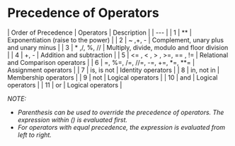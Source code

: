 # Precedence of Operators

| Order of Precedence | Operators | Description |
| --- |
| 1 | ** | Exponentiation (raise to the power) |
| 2 | ~ ,+, - | Complement, unary plus and unary minus |
| 3 | * ,/, %, // | Multiply, divide, modulo and floor division |
| 4 | +, - | Addition and subtraction |
| 5 | <= , < , > , >=, == , != | Relational and Comparison operators |
| 6 | =, %=, /=, //=, -=, +=, *=, **= | Assignment operators |
| 7 | is, is not | Identity operators |
| 8 | in, not in | Membership operators |
| 9 | not | Logical operators |
| 10 | and | Logical operators |
| 11 | or | Logical operators |

*NOTE:*
- *Parenthesis can be used to override the precedence of
operators. The expression within () is evaluated first.*
- *For operators with equal precedence, the expression is
evaluated from left to right.*